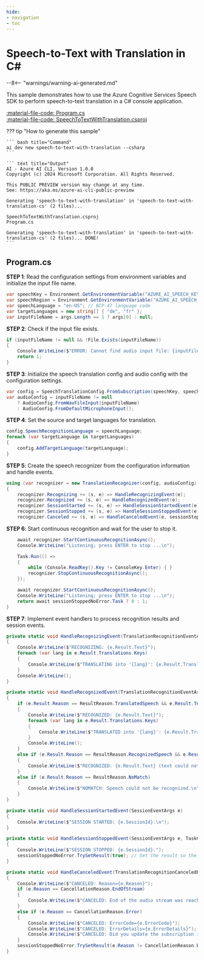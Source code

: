 ```yaml
---
hide:
- navigation
- toc
---
```

# Speech-to-Text with Translation in C\#

--8<-- "warnings/warning-ai-generated.md"

This sample demonstrates how to use the Azure Cognitive Services Speech SDK to perform speech-to-text translation in a C# console application.

[:material-file-code: Program.cs](https://raw.githubusercontent.com/robch/book-of-ai/main/docs/samples/speech-to-text-with-translation-cs/Program.cs)  
[:material-file-code: SpeechToTextWithTranslation.csproj](https://raw.githubusercontent.com/robch/book-of-ai/main/docs/samples/speech-to-text-with-translation-cs/SpeechToTextWithTranslation.csproj)  

??? tip "How to generate this sample"

    ``` bash title="Command"
    ai dev new speech-to-text-with-translation --csharp
    ```

    ``` text title="Output"
    AI - Azure AI CLI, Version 1.0.0
    Copyright (c) 2024 Microsoft Corporation. All Rights Reserved.

    This PUBLIC PREVIEW version may change at any time.
    See: https://aka.ms/azure-ai-cli-public-preview

    Generating 'speech-to-text-with-translation' in 'speech-to-text-with-translation-cs' (2 files)...

    SpeechToTextWithTranslation.csproj
    Program.cs

    Generating 'speech-to-text-with-translation' in 'speech-to-text-with-translation-cs' (2 files)... DONE!
    ```

## Program.cs

**STEP 1**: Read the configuration settings from environment variables and initialize the input file name.

```csharp title="Program.cs"
var speechKey = Environment.GetEnvironmentVariable("AZURE_AI_SPEECH_KEY") ?? "<insert your Speech Service API key here>";
var speechRegion = Environment.GetEnvironmentVariable("AZURE_AI_SPEECH_REGION") ?? "<insert your Speech Service region here>";
var speechLanguage = "en-US"; // BCP-47 language code
var targetLanguages = new string[] { "de", "fr" };
var inputFileName = args.Length == 1 ? args[0] : null;
```

**STEP 2**: Check if the input file exists.

```csharp title="Program.cs"
if (inputFileName != null && !File.Exists(inputFileName))
{
    Console.WriteLine($"ERROR: Cannot find audio input file: {inputFileName}");
    return 1;
}
```

**STEP 3**: Initialize the speech translation config and audio config with the configuration settings.

```csharp title="Program.cs"
var config = SpeechTranslationConfig.FromSubscription(speechKey, speechRegion);
var audioConfig = inputFileName != null
    ? AudioConfig.FromWavFileInput(inputFileName)
    : AudioConfig.FromDefaultMicrophoneInput();
```

**STEP 4**: Set the source and target languages for translation.

```csharp title="Program.cs"
config.SpeechRecognitionLanguage = speechLanguage;
foreach (var targetLanguage in targetLanguages)
{
    config.AddTargetLanguage(targetLanguage);
}
```

**STEP 5**: Create the speech recognizer from the configuration information and handle events.

```csharp title="Program.cs"
using (var recognizer = new TranslationRecognizer(config, audioConfig))
{
    recognizer.Recognizing += (s, e) => HandleRecognizingEvent(e);
    recognizer.Recognized += (s, e) => HandleRecognizedEvent(e);
    recognizer.SessionStarted += (s, e) => HandleSessionStartedEvent(e);
    recognizer.SessionStopped += (s, e) => HandleSessionStoppedEvent(e, sessionStoppedNoError);
    recognizer.Canceled += (s, e) => HandleCanceledEvent(e, sessionStoppedNoError);
```

**STEP 6**: Start continuous recognition and wait for the user to stop it.

```csharp title="Program.cs"
    await recognizer.StartContinuousRecognitionAsync();
    Console.WriteLine("Listening; press ENTER to stop ...\n");

    Task.Run(() =>
    {
        while (Console.ReadKey().Key != ConsoleKey.Enter) { }
        recognizer.StopContinuousRecognitionAsync();
    });

    await recognizer.StartContinuousRecognitionAsync();
    Console.WriteLine("Listening; press ENTER to stop ...\n");
    return await sessionStoppedNoError.Task ? 0 : 1;
}
```

**STEP 7**: Implement event handlers to process recognition results and session events.

```csharp title="Program.cs"
private static void HandleRecognizingEvent(TranslationRecognitionEventArgs e)
{
    Console.WriteLine($"RECOGNIZING: {e.Result.Text}");
    foreach (var lang in e.Result.Translations.Keys)
    {
        Console.WriteLine($"TRANSLATING into '{lang}': {e.Result.Translations[lang]}");
    }
    Console.WriteLine();
}

private static void HandleRecognizedEvent(TranslationRecognitionEventArgs e)
{
    if (e.Result.Reason == ResultReason.TranslatedSpeech && e.Result.Text.Length != 0)
    {
        Console.WriteLine($"RECOGNIZED: {e.Result.Text}");
        foreach (var lang in e.Result.Translations.Keys)
        {
            Console.WriteLine($"TRANSLATED into '{lang}': {e.Result.Translations[lang]}");
        }
        Console.WriteLine();
    }
    else if (e.Result.Reason == ResultReason.RecognizedSpeech && e.Result.Text.Length != 0)
    {
        Console.WriteLine($"RECOGNIZED: {e.Result.Text} (text could not be translated)");
    }
    else if (e.Result.Reason == ResultReason.NoMatch)
    {
        Console.WriteLine($"NOMATCH: Speech could not be recognized.\n");
    }
}

private static void HandleSessionStartedEvent(SessionEventArgs e)
{
    Console.WriteLine($"SESSION STARTED: {e.SessionId}.\n");
}

private static void HandleSessionStoppedEvent(SessionEventArgs e, TaskCompletionSource<bool> sessionStoppedNoError)
{
    Console.WriteLine($"SESSION STOPPED: {e.SessionId}.");
    sessionStoppedNoError.TrySetResult(true); // Set the result so the main thread can exit
}

private static void HandleCanceledEvent(TranslationRecognitionCanceledEventArgs e, TaskCompletionSource<bool> sessionStoppedNoError)
{
    Console.WriteLine($"CANCELED: Reason={e.Reason}");
    if (e.Reason == CancellationReason.EndOfStream)
    {
        Console.WriteLine($"CANCELED: End of the audio stream was reached.");
    }
    else if (e.Reason == CancellationReason.Error)
    {
        Console.WriteLine($"CANCELED: ErrorCode={e.ErrorCode}");
        Console.WriteLine($"CANCELED: ErrorDetails={e.ErrorDetails}");
        Console.WriteLine($"CANCELED: Did you update the subscription info?");
    }
    sessionStoppedNoError.TrySetResult(e.Reason != CancellationReason.Error);
}
```
